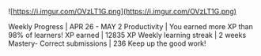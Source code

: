 ![https://i.imgur.com/OVzLT1G.png](https://i.imgur.com/OVzLT1G.png)


Weekly Progress | APR 26 - MAY 2
Productivity | You earned more XP than 98% of learners!
XP earned | 12835 XP
Weekly learning streak | 2 weeks
Mastery- Correct submissions | 236
Keep up the good work!
